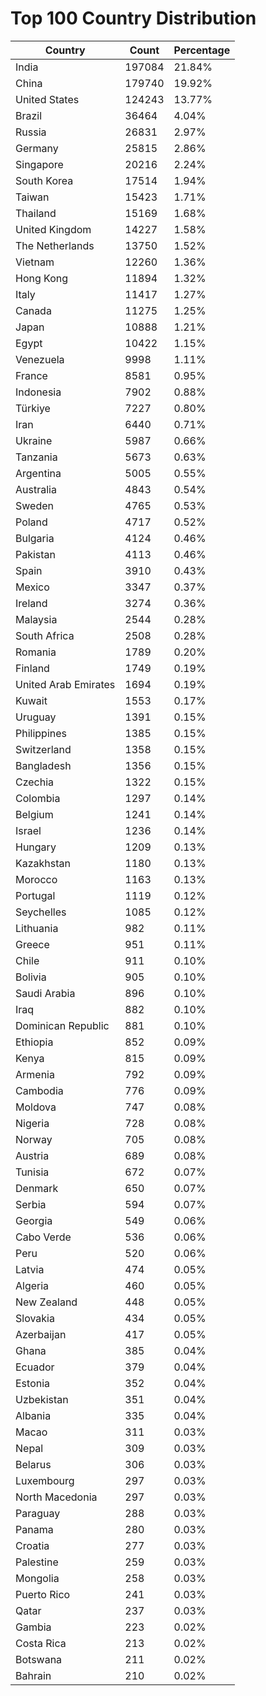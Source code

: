 # Top 100 Country Distribution
| Country | Count | Percentage |
|----|----|----|
| India | 197084 | 21.84% |
| China | 179740 | 19.92% |
| United States | 124243 | 13.77% |
| Brazil | 36464 | 4.04% |
| Russia | 26831 | 2.97% |
| Germany | 25815 | 2.86% |
| Singapore | 20216 | 2.24% |
| South Korea | 17514 | 1.94% |
| Taiwan | 15423 | 1.71% |
| Thailand | 15169 | 1.68% |
| United Kingdom | 14227 | 1.58% |
| The Netherlands | 13750 | 1.52% |
| Vietnam | 12260 | 1.36% |
| Hong Kong | 11894 | 1.32% |
| Italy | 11417 | 1.27% |
| Canada | 11275 | 1.25% |
| Japan | 10888 | 1.21% |
| Egypt | 10422 | 1.15% |
| Venezuela | 9998 | 1.11% |
| France | 8581 | 0.95% |
| Indonesia | 7902 | 0.88% |
| Türkiye | 7227 | 0.80% |
| Iran | 6440 | 0.71% |
| Ukraine | 5987 | 0.66% |
| Tanzania | 5673 | 0.63% |
| Argentina | 5005 | 0.55% |
| Australia | 4843 | 0.54% |
| Sweden | 4765 | 0.53% |
| Poland | 4717 | 0.52% |
| Bulgaria | 4124 | 0.46% |
| Pakistan | 4113 | 0.46% |
| Spain | 3910 | 0.43% |
| Mexico | 3347 | 0.37% |
| Ireland | 3274 | 0.36% |
| Malaysia | 2544 | 0.28% |
| South Africa | 2508 | 0.28% |
| Romania | 1789 | 0.20% |
| Finland | 1749 | 0.19% |
| United Arab Emirates | 1694 | 0.19% |
| Kuwait | 1553 | 0.17% |
| Uruguay | 1391 | 0.15% |
| Philippines | 1385 | 0.15% |
| Switzerland | 1358 | 0.15% |
| Bangladesh | 1356 | 0.15% |
| Czechia | 1322 | 0.15% |
| Colombia | 1297 | 0.14% |
| Belgium | 1241 | 0.14% |
| Israel | 1236 | 0.14% |
| Hungary | 1209 | 0.13% |
| Kazakhstan | 1180 | 0.13% |
| Morocco | 1163 | 0.13% |
| Portugal | 1119 | 0.12% |
| Seychelles | 1085 | 0.12% |
| Lithuania | 982 | 0.11% |
| Greece | 951 | 0.11% |
| Chile | 911 | 0.10% |
| Bolivia | 905 | 0.10% |
| Saudi Arabia | 896 | 0.10% |
| Iraq | 882 | 0.10% |
| Dominican Republic | 881 | 0.10% |
| Ethiopia | 852 | 0.09% |
| Kenya | 815 | 0.09% |
| Armenia | 792 | 0.09% |
| Cambodia | 776 | 0.09% |
| Moldova | 747 | 0.08% |
| Nigeria | 728 | 0.08% |
| Norway | 705 | 0.08% |
| Austria | 689 | 0.08% |
| Tunisia | 672 | 0.07% |
| Denmark | 650 | 0.07% |
| Serbia | 594 | 0.07% |
| Georgia | 549 | 0.06% |
| Cabo Verde | 536 | 0.06% |
| Peru | 520 | 0.06% |
| Latvia | 474 | 0.05% |
| Algeria | 460 | 0.05% |
| New Zealand | 448 | 0.05% |
| Slovakia | 434 | 0.05% |
| Azerbaijan | 417 | 0.05% |
| Ghana | 385 | 0.04% |
| Ecuador | 379 | 0.04% |
| Estonia | 352 | 0.04% |
| Uzbekistan | 351 | 0.04% |
| Albania | 335 | 0.04% |
| Macao | 311 | 0.03% |
| Nepal | 309 | 0.03% |
| Belarus | 306 | 0.03% |
| Luxembourg | 297 | 0.03% |
| North Macedonia | 297 | 0.03% |
| Paraguay | 288 | 0.03% |
| Panama | 280 | 0.03% |
| Croatia | 277 | 0.03% |
| Palestine | 259 | 0.03% |
| Mongolia | 258 | 0.03% |
| Puerto Rico | 241 | 0.03% |
| Qatar | 237 | 0.03% |
| Gambia | 223 | 0.02% |
| Costa Rica | 213 | 0.02% |
| Botswana | 211 | 0.02% |
| Bahrain | 210 | 0.02% |
